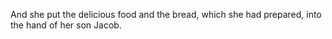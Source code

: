 And she put the delicious food and the bread, which she had prepared, into the hand of her son Jacob.
